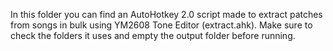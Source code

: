 In this folder you can find an AutoHotkey 2.0 script made to extract patches from songs in bulk using YM2608 Tone Editor (extract.ahk). Make sure to check the folders it uses and empty the output folder before running. 